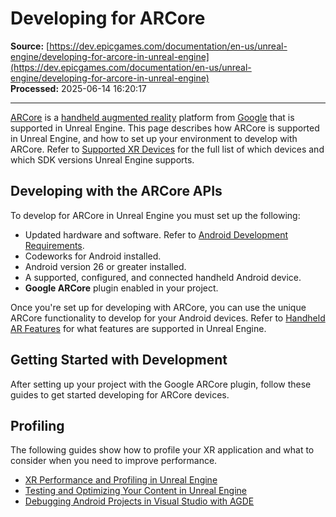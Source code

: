 # Developing for ARCore

**Source:** [https://dev.epicgames.com/documentation/en-us/unreal-engine/developing-for-arcore-in-unreal-engine](https://dev.epicgames.com/documentation/en-us/unreal-engine/developing-for-arcore-in-unreal-engine)  
**Processed:** 2025-06-14 16:20:17

---

[ARCore](https://developers.google.com/ar) is a [handheld augmented reality](/documentation/en-us/unreal-engine/developing-for-handheld-augmented-reality-experiences-in-unreal-engine) platform from [Google](https://www.google.com/) that is supported in Unreal Engine. This page describes how ARCore is supported in Unreal Engine, and how to set up your environment to develop with ARCore. Refer to [Supported XR Devices](/documentation/en-us/unreal-engine/supported-xr-devices-in-unreal-engine) for the full list of which devices and which SDK versions Unreal Engine supports.

## Developing with the ARCore APIs

To develop for ARCore in Unreal Engine you must set up the following:

-   Updated hardware and software. Refer to [Android Development Requirements](/documentation/en-us/unreal-engine/android-support-for-unreal-engine).
-   Codeworks for Android installed.
-   Android version 26 or greater installed.
-   A supported, configured, and connected handheld Android device.
-   **Google ARCore** plugin enabled in your project.

Once you're set up for developing with ARCore, you can use the unique ARCore functionality to develop for your Android devices. Refer to [Handheld AR Features](/documentation/en-us/unreal-engine/developing-for-handheld-augmented-reality-experiences-in-unreal-engine#handheldarfeatures) for what features are supported in Unreal Engine.

## Getting Started with Development

After setting up your project with the Google ARCore plugin, follow these guides to get started developing for ARCore devices.

## Profiling

The following guides show how to profile your XR application and what to consider when you need to improve performance.

-   [XR Performance and Profiling in Unreal Engine](/documentation/en-us/unreal-engine/xr-performance-and-profiling-in-unreal-engine)
-   [Testing and Optimizing Your Content in Unreal Engine](/documentation/en-us/unreal-engine/testing-and-optimizing-your-content)
-   [Debugging Android Projects in Visual Studio with AGDE](/documentation/en-us/unreal-engine/debugging-unreal-engine-projects-for-android-in-visual-studio-with-the-agde-plugin)
